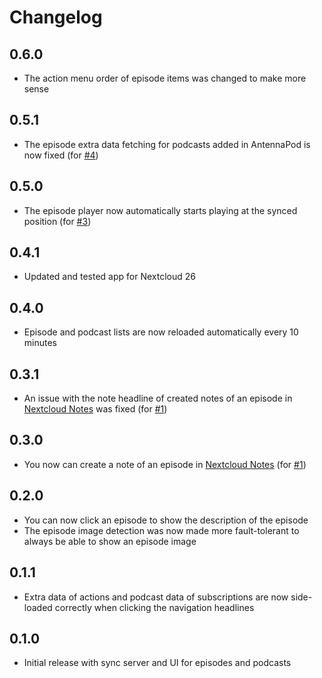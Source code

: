 # Changelog

## 0.6.0
- The action menu order of episode items was changed to make more sense

## 0.5.1
- The episode extra data fetching for podcasts added in AntennaPod is now fixed
  (for [#4](https://github.com/pbek/nextcloud-nextpod/issues/4))

## 0.5.0
- The episode player now automatically starts playing at the synced position
  (for [#3](https://github.com/pbek/nextcloud-nextpod/issues/3))

## 0.4.1
- Updated and tested app for Nextcloud 26

## 0.4.0
- Episode and podcast lists are now reloaded automatically every 10 minutes

## 0.3.1
- An issue with the note headline of created notes of an episode in
  [Nextcloud Notes](https://apps.nextcloud.com/apps/notes) was fixed
  (for [#1](https://github.com/pbek/nextcloud-nextpod/issues/1)) 

## 0.3.0
- You now can create a note of an episode in [Nextcloud Notes](https://apps.nextcloud.com/apps/notes)
  (for [#1](https://github.com/pbek/nextcloud-nextpod/issues/1)) 

## 0.2.0
- You can now click an episode to show the description of the episode
- The episode image detection was now made more fault-tolerant to always be able to show an episode image

## 0.1.1
- Extra data of actions and podcast data of subscriptions are now side-loaded correctly
  when clicking the navigation headlines

## 0.1.0
- Initial release with sync server and UI for episodes and podcasts

